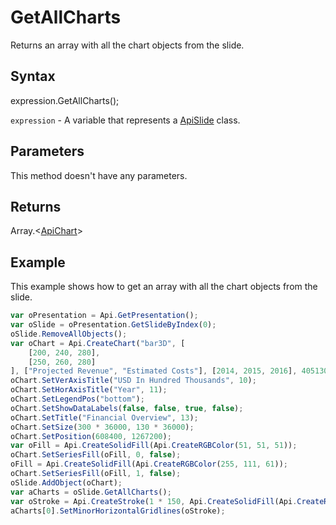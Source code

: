 # GetAllCharts

Returns an array with all the chart objects from the slide.

## Syntax

expression.GetAllCharts();

`expression` - A variable that represents a [ApiSlide](../ApiSlide.md) class.

## Parameters

This method doesn't have any parameters.

## Returns

Array.<[ApiChart](../../ApiChart/ApiChart.md)>

## Example

This example shows how to get an array with all the chart objects from the slide.

```javascript
var oPresentation = Api.GetPresentation();
var oSlide = oPresentation.GetSlideByIndex(0);
oSlide.RemoveAllObjects();
var oChart = Api.CreateChart("bar3D", [
	[200, 240, 280],
	[250, 260, 280]
], ["Projected Revenue", "Estimated Costs"], [2014, 2015, 2016], 4051300, 2347595, 24);
oChart.SetVerAxisTitle("USD In Hundred Thousands", 10);
oChart.SetHorAxisTitle("Year", 11);
oChart.SetLegendPos("bottom");
oChart.SetShowDataLabels(false, false, true, false);
oChart.SetTitle("Financial Overview", 13);
oChart.SetSize(300 * 36000, 130 * 36000);
oChart.SetPosition(608400, 1267200);
var oFill = Api.CreateSolidFill(Api.CreateRGBColor(51, 51, 51));
oChart.SetSeriesFill(oFill, 0, false);
oFill = Api.CreateSolidFill(Api.CreateRGBColor(255, 111, 61));
oChart.SetSeriesFill(oFill, 1, false);
oSlide.AddObject(oChart);
var aCharts = oSlide.GetAllCharts();
var oStroke = Api.CreateStroke(1 * 150, Api.CreateSolidFill(Api.CreateRGBColor(255, 111, 61)));
aCharts[0].SetMinorHorizontalGridlines(oStroke);
```
